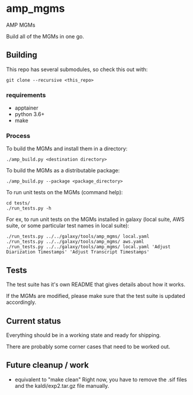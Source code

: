 # amp_mgms
AMP MGMs

Build all of the MGMs in one go.

## Building

This repo has several submodules, so check this out with:
````
git clone --recursive <this_repo>
````

### requirements
* apptainer
* python 3.6+
* make

### Process

To build the MGMs and install them in a directory:
````
./amp_build.py <destination directory>
````

To build the MGMs as a distributable package:
````
./amp_build.py --package <package_directory>
````

To run unit tests on the MGMs (command help):
````
cd tests/
./run_tests.py -h
````

For ex, to run unit tests on the MGMs installed in galaxy (local suite, AWS suite, or some particular test names in local suite):
````
./run_tests.py ../../galaxy/tools/amp_mgms/ local.yaml
./run_tests.py ../../galaxy/tools/amp_mgms/ aws.yaml
./run_tests.py ../../galaxy/tools/amp_mgms/ local.yaml 'Adjust Diarization Timestamps' 'Adjust Transcript Timestamps'
````

## Tests
The test suite has it's own README that gives details about how
it works.

If the MGMs are modified, please make sure that the test suite is
updated accordingly.


## Current status
Everything should be in a working state and ready for shipping.

There are probably some corner cases that need to be worked out.

## Future cleanup / work

* equivalent to "make clean"  Right now, you have to remove the .sif files
  and the kaldi/exp2.tar.gz file manually.
